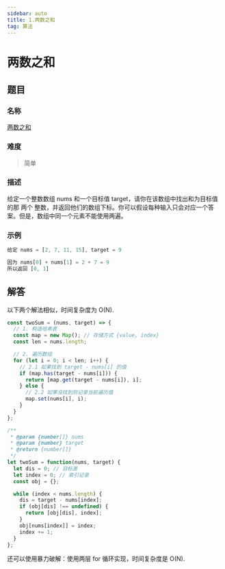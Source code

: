 ```yaml
---
sidebar: auto
title: 1.两数之和
tag: 算法
---
```


# 两数之和

## 题目

### 名称

[两数之和](https://leetcode-cn.com/problems/two-sum/)

### 难度

> 简单

### 描述

给定一个整数数组 nums 和一个目标值 target，请你在该数组中找出和为目标值的那 两个 整数，并返回他们的数组下标。你可以假设每种输入只会对应一个答案。但是，数组中同一个元素不能使用两遍。

### 示例

```javascript
给定 nums = [2, 7, 11, 15], target = 9

因为 nums[0] + nums[1] = 2 + 7 = 9
所以返回 [0, 1]
```

## 解答

以下两个解法相似，时间复杂度为 O(N).

```js
const twoSum = (nums, target) => {
  // 1. 构造哈希表
  const map = new Map(); // 存储方式 {value, index}
  const len = nums.length;

  // 2. 遍历数组
  for (let i = 0; i < len; i++) {
    // 2.1 如果找到 target - nums[i] 的值
    if (map.has(target - nums[i])) {
      return [map.get(target - nums[i]), i];
    } else {
      // 2.2 如果没找到则记录当前遍历值
      map.set(nums[i], i);
    }
  }
};
```

```javascript
/**
 * @param {number[]} nums
 * @param {number} target
 * @return {number[]}
 */
let twoSum = function(nums, target) {
  let dis = 0; // 目标差
  let index = 0; // 索引记录
  const obj = {};

  while (index < nums.length) {
    dis = target - nums[index];
    if (obj[dis] !== undefined) {
      return [obj[dis], index];
    }
    obj[nums[index]] = index;
    index += 1;
  }
};
```

还可以使用暴力破解：使用两层 for 循环实现，时间复杂度是 O(N).
